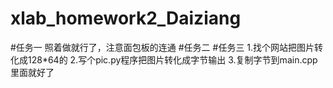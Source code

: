 # xlab_homework2_Daiziang
#任务一
照着做就行了，注意面包板的连通
#任务二
#任务三
1.找个网站把图片转化成128*64的
2.写个pic.py程序把图片转化成字节输出
3.复制字节到main.cpp里面就好了
